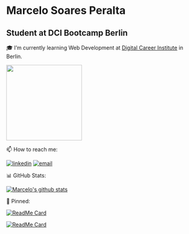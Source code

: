 # Marcelo Soares Peralta

## Student at DCI Bootcamp Berlin

:mortar_board: I’m currently learning Web Development at [Digital Career Institute](https://digitalcareerinstitute.org/) in Berlin.  

<img height="200" src="https://github.com/marcelosperalta/dci/blob/master/img_mern.png"/>

:mailbox: How to reach me:  

<!-- &nbsp;&nbsp;&nbsp;&nbsp;&nbsp;<a href="https://www.linkedin.com/in/marcelo-soares-peralta-b1a7aa95/"><img src="https://content.linkedin.com/content/dam/me/brand/en-us/brand-home/logos/01-dsk-e8-v2.png.original.png" width="120"></a> -->
[![linkedin](https://img.shields.io/badge/LinkedIn-Marcelo%20Soares%20Peralta-blue)](https://www.linkedin.com/in/marcelo-soares-peralta-b1a7aa95/)
<a href="mailto:marcelosperalta@gmail.com">![email](https://img.shields.io/badge/e--mail-marcelosperalta%40gmail.com-red)</a>

:bar_chart: GitHub Stats:

[![Marcelo's github stats](https://github-readme-stats.vercel.app/api?username=marcelosperalta&show_icons=true&theme=dracula)](https://github.com/anuraghazra/github-readme-stats)

:pushpin: Pinned:

[![ReadMe Card](https://github-readme-stats.vercel.app/api/pin/?username=marcelosperalta&repo=dci)](https://github.com/anuraghazra/github-readme-stats)

[![ReadMe Card](https://github-readme-stats.vercel.app/api/pin/?username=marcelosperalta&repo=dci)](https://github.com/anuraghazra/github-readme-stats)